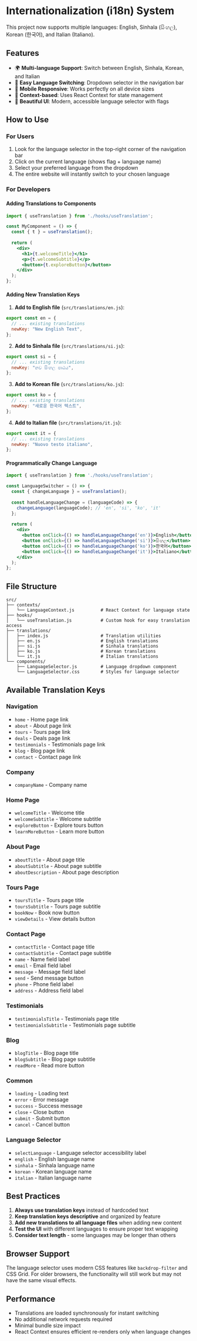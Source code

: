 # Internationalization (i18n) System

This project now supports multiple languages: English, Sinhala (සිංහල), Korean (한국어), and Italian (Italiano).

## Features

- 🌍 **Multi-language Support**: Switch between English, Sinhala, Korean, and Italian
- 🎯 **Easy Language Switching**: Dropdown selector in the navigation bar
- 📱 **Mobile Responsive**: Works perfectly on all device sizes
- 🔄 **Context-based**: Uses React Context for state management
- 🎨 **Beautiful UI**: Modern, accessible language selector with flags

## How to Use

### For Users
1. Look for the language selector in the top-right corner of the navigation bar
2. Click on the current language (shows flag + language name)
3. Select your preferred language from the dropdown
4. The entire website will instantly switch to your chosen language

### For Developers

#### Adding Translations to Components

```jsx
import { useTranslation } from './hooks/useTranslation';

const MyComponent = () => {
  const { t } = useTranslation();
  
  return (
    <div>
      <h1>{t.welcomeTitle}</h1>
      <p>{t.welcomeSubtitle}</p>
      <button>{t.exploreButton}</button>
    </div>
  );
};
```

#### Adding New Translation Keys

1. **Add to English file** (`src/translations/en.js`):
```javascript
export const en = {
  // ... existing translations
  newKey: "New English Text",
};
```

2. **Add to Sinhala file** (`src/translations/si.js`):
```javascript
export const si = {
  // ... existing translations
  newKey: "නව සිංහල පාඨය",
};
```

3. **Add to Korean file** (`src/translations/ko.js`):
```javascript
export const ko = {
  // ... existing translations
  newKey: "새로운 한국어 텍스트",
};
```

4. **Add to Italian file** (`src/translations/it.js`):
```javascript
export const it = {
  // ... existing translations
  newKey: "Nuovo testo italiano",
};
```

#### Programmatically Change Language

```jsx
import { useTranslation } from './hooks/useTranslation';

const LanguageSwitcher = () => {
  const { changeLanguage } = useTranslation();
  
  const handleLanguageChange = (languageCode) => {
    changeLanguage(languageCode); // 'en', 'si', 'ko', 'it'
  };
  
  return (
    <div>
      <button onClick={() => handleLanguageChange('en')}>English</button>
      <button onClick={() => handleLanguageChange('si')}>සිංහල</button>
      <button onClick={() => handleLanguageChange('ko')}>한국어</button>
      <button onClick={() => handleLanguageChange('it')}>Italiano</button>
    </div>
  );
};
```

## File Structure

```
src/
├── contexts/
│   └── LanguageContext.js          # React Context for language state
├── hooks/
│   └── useTranslation.js           # Custom hook for easy translation access
├── translations/
│   ├── index.js                    # Translation utilities
│   ├── en.js                       # English translations
│   ├── si.js                       # Sinhala translations
│   ├── ko.js                       # Korean translations
│   └── it.js                       # Italian translations
└── components/
    ├── LanguageSelector.js         # Language dropdown component
    └── LanguageSelector.css        # Styles for language selector
```

## Available Translation Keys

### Navigation
- `home` - Home page link
- `about` - About page link
- `tours` - Tours page link
- `deals` - Deals page link
- `testimonials` - Testimonials page link
- `blog` - Blog page link
- `contact` - Contact page link

### Company
- `companyName` - Company name

### Home Page
- `welcomeTitle` - Welcome title
- `welcomeSubtitle` - Welcome subtitle
- `exploreButton` - Explore tours button
- `learnMoreButton` - Learn more button

### About Page
- `aboutTitle` - About page title
- `aboutSubtitle` - About page subtitle
- `aboutDescription` - About page description

### Tours Page
- `toursTitle` - Tours page title
- `toursSubtitle` - Tours page subtitle
- `bookNow` - Book now button
- `viewDetails` - View details button

### Contact Page
- `contactTitle` - Contact page title
- `contactSubtitle` - Contact page subtitle
- `name` - Name field label
- `email` - Email field label
- `message` - Message field label
- `send` - Send message button
- `phone` - Phone field label
- `address` - Address field label

### Testimonials
- `testimonialsTitle` - Testimonials page title
- `testimonialsSubtitle` - Testimonials page subtitle

### Blog
- `blogTitle` - Blog page title
- `blogSubtitle` - Blog page subtitle
- `readMore` - Read more button

### Common
- `loading` - Loading text
- `error` - Error message
- `success` - Success message
- `close` - Close button
- `submit` - Submit button
- `cancel` - Cancel button

### Language Selector
- `selectLanguage` - Language selector accessibility label
- `english` - English language name
- `sinhala` - Sinhala language name
- `korean` - Korean language name
- `italian` - Italian language name

## Best Practices

1. **Always use translation keys** instead of hardcoded text
2. **Keep translation keys descriptive** and organized by feature
3. **Add new translations to all language files** when adding new content
4. **Test the UI** with different languages to ensure proper text wrapping
5. **Consider text length** - some languages may be longer than others

## Browser Support

The language selector uses modern CSS features like `backdrop-filter` and CSS Grid. For older browsers, the functionality will still work but may not have the same visual effects.

## Performance

- Translations are loaded synchronously for instant switching
- No additional network requests required
- Minimal bundle size impact
- React Context ensures efficient re-renders only when language changes
